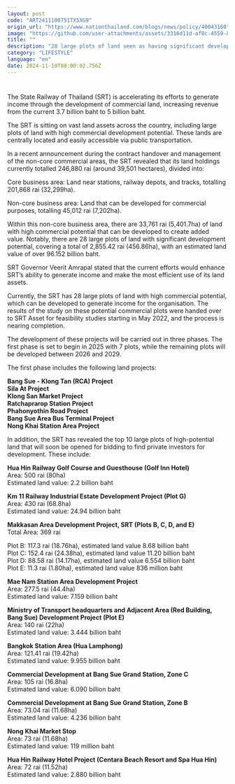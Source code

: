 ```yaml
---
layout: post
code: "ART2411100751TX5XG9"
origin_url: "https://www.nationthailand.com/blogs/news/policy/40043160"
image: "https://github.com/user-attachments/assets/3316d11d-af8c-4559-8f1f-4c191ccc1356"
title: ""
description: "28 large plots of land seen as having significant development potential"
category: "LIFESTYLE"
language: "en"
date: 2024-11-10T08:00:02.756Z
---
```


# 









The State Railway of Thailand (SRT) is accelerating its efforts to generate income through the development of commercial land, increasing revenue from the current 3.7 billion baht to 5 billion baht.

The SRT is sitting on vast land assets across the country, including large plots of land with high commercial development potential. These lands are centrally located and easily accessible via public transportation.

In a recent announcement during the contract handover and management of the non-core commercial areas, the SRT revealed that its land holdings currently totalled 246,880 rai (around 39,501 hectares), divided into:

Core business area: Land near stations, railway depots, and tracks, totalling 201,868 rai (32,299ha).

Non-core business area: Land that can be developed for commercial purposes, totalling 45,012 rai (7,202ha).

Within this non-core business area, there are 33,761 rai (5,401.7ha) of land with high commercial potential that can be developed to create added value. Notably, there are 28 large plots of land with significant development potential, covering a total of 2,855.42 rai (456.86ha), with an estimated land value of over 96.152 billion baht.

SRT Governor Veerit Amrapal stated that the current efforts would enhance SRT’s ability to generate income and make the most efficient use of its land assets.

Currently, the SRT has 28 large plots of land with high commercial potential, which can be developed to generate income for the organisation. The results of the study on these potential commercial plots were handed over to SRT Asset for feasibility studies starting in May 2022, and the process is nearing completion.

The development of these projects will be carried out in three phases. The first phase is set to begin in 2025 with 7 plots, while the remaining plots will be developed between 2026 and 2029.

The first phase includes the following land projects:

**Bang Sue - Klong Tan (RCA) Project  
Sila At Project  
Klong San Market Project  
Ratchaprarop Station Project   
Phahonyothin Road Project  
Bang Sue Area Bus Terminal Project  
Nong Khai Station Area Project**

In addition, the SRT has revealed the top 10 large plots of high-potential land that will soon be opened for bidding to find private investors for development. These include:

**Hua Hin Railway Golf Course and Guesthouse (Golf Inn Hotel)**  
Area: 500 rai (80ha)  
Estimated land value: 2.2 billion baht

**Km 11 Railway Industrial Estate Development Project (Plot G)**  
Area: 430 rai (68.8ha)  
Estimated land value: 24.94 billion baht

**Makkasan Area Development Project, SRT (Plots B, C, D, and E)**  
Total Area: 369 rai

Plot B: 117.3 rai (18.76ha), estimated land value 8.68 billion baht  
Plot C: 152.4 rai (24.38ha), estimated land value 11.20 billion baht  
Plot D: 88.58 rai (14.17ha), estimated land value 6.554 billion baht  
Plot E: 11.3 rai (1.80ha), estimated land value 836 million baht

**Mae Nam Station Area Development Project**  
Area: 277.5 rai (44.4ha)  
Estimated land value: 7.159 billion baht

**Ministry of Transport headquarters and Adjacent Area (Red Building, Bang Sue) Development Project (Plot E)**  
Area: 140 rai (22ha)  
Estimated land value: 3.444 billion baht

**Bangkok Station Area (Hua Lamphong)**  
Area: 121.41 rai (19.42ha)  
Estimated land value: 9.955 billion baht

**Commercial Development at Bang Sue Grand Station, Zone C**  
Area: 105 rai (16.8ha)  
Estimated land value: 6.090 billion baht

**Commercial Development at Bang Sue Grand Station, Zone B**  
Area: 73.04 rai (11.68ha)  
Estimated land value: 4.236 billion baht

**Nong Khai Market Stop**  
Area: 73 rai (11.68ha)  
Estimated land value: 119 million baht

**Hua Hin Railway Hotel Project (Centara Beach Resort and Spa Hua Hin)**  
Area: 72 rai (11.52ha)  
Estimated land value: 2.880 billion baht